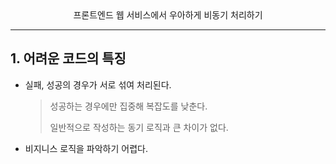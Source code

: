 

<center> 프론트엔드 웹 서비스에서 우아하게 비동기 처리하기 </center>

---

## 1. 어려운 코드의 특징

 - 실패, 성공의 경우가 서로 섞여 처리된다.

   > 성공하는 경우에만 집중해 복잡도를 낮춘다.
   >
   > 일반적으로 작성하는 동기 로직과 큰 차이가 없다.

 - 비지니스 로직을 파악하기 어렵다.

 